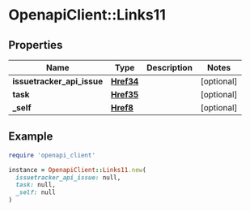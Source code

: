 # OpenapiClient::Links11

## Properties

| Name | Type | Description | Notes |
| ---- | ---- | ----------- | ----- |
| **issuetracker_api_issue** | [**Href34**](Href34.md) |  | [optional] |
| **task** | [**Href35**](Href35.md) |  | [optional] |
| **_self** | [**Href8**](Href8.md) |  | [optional] |

## Example

```ruby
require 'openapi_client'

instance = OpenapiClient::Links11.new(
  issuetracker_api_issue: null,
  task: null,
  _self: null
)
```

